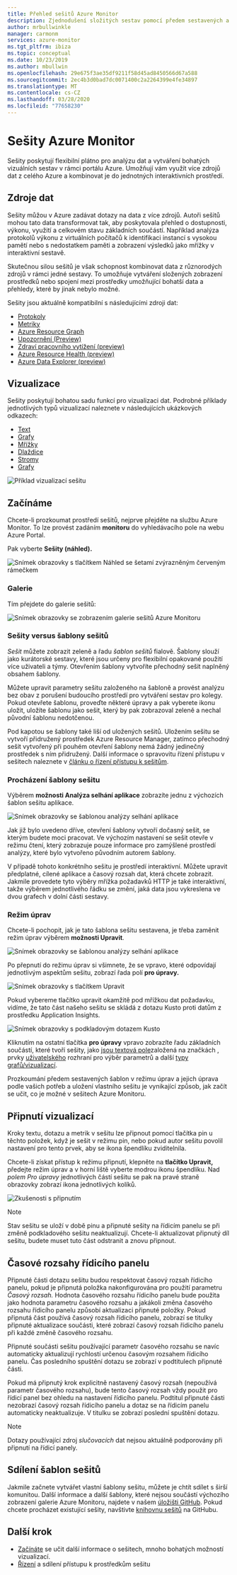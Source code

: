 ```yaml
---
title: Přehled sešitů Azure Monitor
description: Zjednodušení složitých sestav pomocí předem sestavených a vlastních parametrizovaných sešitů
author: mrbullwinkle
manager: carmonm
services: azure-monitor
ms.tgt_pltfrm: ibiza
ms.topic: conceptual
ms.date: 10/23/2019
ms.author: mbullwin
ms.openlocfilehash: 29e675f3ae35df9211f58d45ad8450566d67a588
ms.sourcegitcommit: 2ec4b3d0bad7dc0071400c2a2264399e4fe34897
ms.translationtype: MT
ms.contentlocale: cs-CZ
ms.lasthandoff: 03/28/2020
ms.locfileid: "77658230"
---
```

# <a name="azure-monitor-workbooks"></a>Sešity Azure Monitor

Sešity poskytují flexibilní plátno pro analýzu dat a vytváření bohatých vizuálních sestav v rámci portálu Azure. Umožňují vám využít více zdrojů dat z celého Azure a kombinovat je do jednotných interaktivních prostředí. 

## <a name="data-sources"></a>Zdroje dat

Sešity můžou v Azure zadávat dotazy na data z více zdrojů. Autoři sešitů mohou tato data transformovat tak, aby poskytovala přehled o dostupnosti, výkonu, využití a celkovém stavu základních součástí. Například analýza protokolů výkonu z virtuálních počítačů k identifikaci instancí s vysokou pamětí nebo s nedostatkem paměti a zobrazení výsledků jako mřížky v interaktivní sestavě.
  
Skutečnou silou sešitů je však schopnost kombinovat data z různorodých zdrojů v rámci jedné sestavy. To umožňuje vytváření složených zobrazení prostředků nebo spojení mezi prostředky umožňující bohatší data a přehledy, které by jinak nebylo možné.

Sešity jsou aktuálně kompatibilní s následujícími zdroji dat:

* [Protokoly](workbooks-data-sources.md#logs)
* [Metriky](workbooks-data-sources.md#metrics)
* [Azure Resource Graph](workbooks-data-sources.md#azure-resource-graph)
* [Upozornění (Preview)](workbooks-data-sources.md#alerts-preview)
* [Zdraví pracovního vytížení (preview)](workbooks-data-sources.md#workload-health-preview)
* [Azure Resource Health (preview)](workbooks-data-sources.md#azure-resource-health)
* [Azure Data Explorer (preview)](workbooks-data-sources.md#azure-data-explorer-preview)

## <a name="visualizations"></a>Vizualizace

Sešity poskytují bohatou sadu funkcí pro vizualizaci dat. Podrobné příklady jednotlivých typů vizualizací naleznete v následujících ukázkových odkazech:

* [Text](workbooks-visualizations.md#text)
* [Grafy](workbooks-visualizations.md#charts)
* [Mřížky](workbooks-visualizations.md#grids)
* [Dlaždice](workbooks-visualizations.md#tiles)
* [Stromy](workbooks-visualizations.md#trees)
* [Grafy](workbooks-visualizations.md#graphs)

![Příklad vizualizací sešitu](./media/workbooks-overview/visualizations.png)

## <a name="getting-started"></a>Začínáme

Chcete-li prozkoumat prostředí sešitů, nejprve přejděte na službu Azure Monitor. To lze provést zadáním **monitoru** do vyhledávacího pole na webu Azure Portal.

Pak vyberte **Sešity (náhled).**

![Snímek obrazovky s tlačítkem Náhled se šetamí zvýrazněným červeným rámečkem](./media/workbooks-overview/workbooks-preview.png)

### <a name="gallery"></a>Galerie

Tím přejdete do galerie sešitů:

![Snímek obrazovky se zobrazením galerie sešitů Azure Monitoru](./media/workbooks-overview/gallery.png)

### <a name="workbooks-versus-workbook-templates"></a>Sešity versus šablony sešitů

_Sešit_ můžete zobrazit zeleně a řadu _šablon sešitů_ fialově. Šablony slouží jako kurátorské sestavy, které jsou určeny pro flexibilní opakované použití více uživateli a týmy. Otevřením šablony vytvoříte přechodný sešit naplněný obsahem šablony. 

Můžete upravit parametry sešitu založeného na šabloně a provést analýzu bez obav z porušení budoucího prostředí pro vytváření sestav pro kolegy. Pokud otevřete šablonu, proveďte některé úpravy a pak vyberete ikonu uložit, uložíte šablonu jako sešit, který by pak zobrazoval zeleně a nechal původní šablonu nedotčenou. 

Pod kapotou se šablony také liší od uložených sešitů. Uložením sešitu se vytvoří přidružený prostředek Azure Resource Manager, zatímco přechodný sešit vytvořený při pouhém otevření šablony nemá žádný jedinečný prostředek s ním přidružený. Další informace o spravovitu řízení přístupu v sešitech naleznete v [článku o řízení přístupu k sešitům](workbooks-access-control.md).

### <a name="exploring-a-workbook-template"></a>Procházení šablony sešitu

Výběrem **možnosti Analýza selhání aplikace** zobrazíte jednu z výchozích šablon sešitu aplikace.

![Snímek obrazovky se šablonou analýzy selhání aplikace](./media/workbooks-overview/failure-analysis.png)

Jak již bylo uvedeno dříve, otevření šablony vytvoří dočasný sešit, se kterým budete moci pracovat. Ve výchozím nastavení se sešit otevře v režimu čtení, který zobrazuje pouze informace pro zamýšlené prostředí analýzy, které bylo vytvořeno původním autorem šablony.

V případě tohoto konkrétního sešitu je prostředí interaktivní. Můžete upravit předplatné, cílené aplikace a časový rozsah dat, která chcete zobrazit. Jakmile provedete tyto výběry mřížka požadavků HTTP je také interaktivní, takže výběrem jednotlivého řádku se změní, jaká data jsou vykreslena ve dvou grafech v dolní části sestavy.

### <a name="editing-mode"></a>Režim úprav

Chcete-li pochopit, jak je tato šablona sešitu sestavena, je třeba zaměnit režim úprav výběrem **možnosti Upravit**. 

![Snímek obrazovky se šablonou analýzy selhání aplikace](./media/workbooks-overview/edit.png)

Po přepnutí do režimu úprav si všimnete, že se vpravo, které odpovídají jednotlivým aspektům sešitu, zobrazí řada polí **pro úpravy.**

![Snímek obrazovky s tlačítkem Upravit](./media/workbooks-overview/edit-mode.png)

Pokud vybereme tlačítko upravit okamžitě pod mřížkou dat požadavku, vidíme, že tato část našeho sešitu se skládá z dotazu Kusto proti datům z prostředku Application Insights.

![Snímek obrazovky s podkladovým dotazem Kusto](./media/workbooks-overview/kusto.png)

Kliknutím na ostatní tlačítka **pro úpravy** vpravo zobrazíte řadu základních součástí, které tvoří sešity, jako [jsou textová pole](workbooks-visualizations.md#text)založená na značkách , prvky [uživatelského](workbooks-parameters.md) rozhraní pro výběr parametrů a další [typy grafů/vizualizací](workbooks-visualizations.md). 

Prozkoumání předem sestavených šablon v režimu úprav a jejich úprava podle vašich potřeb a uložení vlastního sešitu je vynikající způsob, jak začít se učit, co je možné v sešitech Azure Monitoru.

## <a name="pinning-visualizations"></a>Připnutí vizualizací

Kroky textu, dotazu a metrik v sešitu lze připnout pomocí tlačítka pin u těchto položek, když je sešit v režimu pin, nebo pokud autor sešitu povolil nastavení pro tento prvek, aby se ikona špendlíku zviditelnila. 

Chcete-li získat přístup k režimu připnutí, klepněte na **tlačítko Upravit,** předejte režim úprav a v horní liště vyberte modrou ikonu špendlíku. Nad *polem Pro úpravy* jednotlivých částí sešitu se pak na pravé straně obrazovky zobrazí ikona jednotlivých kolíků.

![Zkušenosti s připnutím](./media/workbooks-overview/pin-experience.png)

> [!NOTE]
> Stav sešitu se uloží v době pinu a připnuté sešity na řídicím panelu se při změně podkladového sešitu neaktualizují. Chcete-li aktualizovat připnutý díl sešitu, budete muset tuto část odstranit a znovu připnout.

## <a name="dashboard-time-ranges"></a>Časové rozsahy řídicího panelu

Připnuté části dotazu sešitu budou respektovat časový rozsah řídicího panelu, pokud je připnutá položka nakonfigurována pro použití parametru *Časový rozsah.* Hodnota časového rozsahu řídicího panelu bude použita jako hodnota parametru časového rozsahu a jakákoli změna časového rozsahu řídicího panelu způsobí aktualizaci připnuté položky. Pokud připnutá část používá časový rozsah řídicího panelu, zobrazí se titulky připnuté aktualizace součásti, které zobrazí časový rozsah řídicího panelu při každé změně časového rozsahu. 

Připnuté součásti sešitu používající parametr časového rozsahu se navíc automaticky aktualizují rychlostí určenou časovým rozsahem řídicího panelu. Čas posledního spuštění dotazu se zobrazí v podtitulech připnuté části.

Pokud má připnutý krok explicitně nastavený časový rozsah (nepoužívá parametr časového rozsahu), bude tento časový rozsah vždy použit pro řídicí panel bez ohledu na nastavení řídicího panelu. Podtitul připnuté části nezobrazí časový rozsah řídicího panelu a dotaz se na řídicím panelu automaticky neaktualizuje. V titulku se zobrazí poslední spuštění dotazu.

> [!NOTE]
> Dotazy používající zdroj *slučovacích* dat nejsou aktuálně podporovány při připnutí na řídicí panely.

## <a name="sharing-workbook-templates"></a>Sdílení šablon sešitů

Jakmile začnete vytvářet vlastní šablony sešitu, můžete je chtít sdílet s širší komunitou. Další informace a další šablony, které nejsou součástí výchozího zobrazení galerie Azure Monitoru, najdete v našem [úložišti GitHub](https://github.com/Microsoft/Application-Insights-Workbooks/blob/master/README.md). Pokud chcete procházet existující sešity, navštivte [knihovnu sešitů](https://github.com/microsoft/Application-Insights-Workbooks/tree/master/Workbooks) na GitHubu.

## <a name="next-step"></a>Další krok

* [Začínáte](workbooks-visualizations.md) se učit další informace o sešitech, mnoho bohatých možností vizualizací.
* [Řízení](workbooks-access-control.md) a sdílení přístupu k prostředkům sešitu
